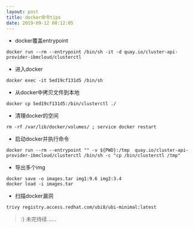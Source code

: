 ```yaml
---
layout: post
title: docker命令tips
date: 2019-09-12 00:12:05
---
```


- docker覆盖entrypoint

```
docker run --rm --entrypoint /bin/sh -it -d quay.io/cluster-api-provider-ibmcloud/clusterctl
```

- 进入docker

```
docker exec -it 5ed19cf131d5 /bin/sh
```

- 从docker中拷贝文件到本地

```
docker cp 5ed19cf131d5:/bin/clusterctl ./
```

- 清理docker的空间

```
rm -rf /var/lib/docker/volumes/ ; service docker restart
```

- 启动docker并执行命令

```
docker run --rm --entrypoint "" -v ${PWD}:/tmp  quay.io/cluster-api-provider-ibmcloud/clusterctl /bin/sh -c "cp /bin/clusterctl /tmp"
```

- 导出多个img

```
docker save -o images.tar img1:9.6 img2:3.4
docker load -i images.tar
```

- 扫描docker漏洞

```
trivy registry.access.redhat.com/ubi8/ubi-minimal:latest
```

> :) 未完待续......
